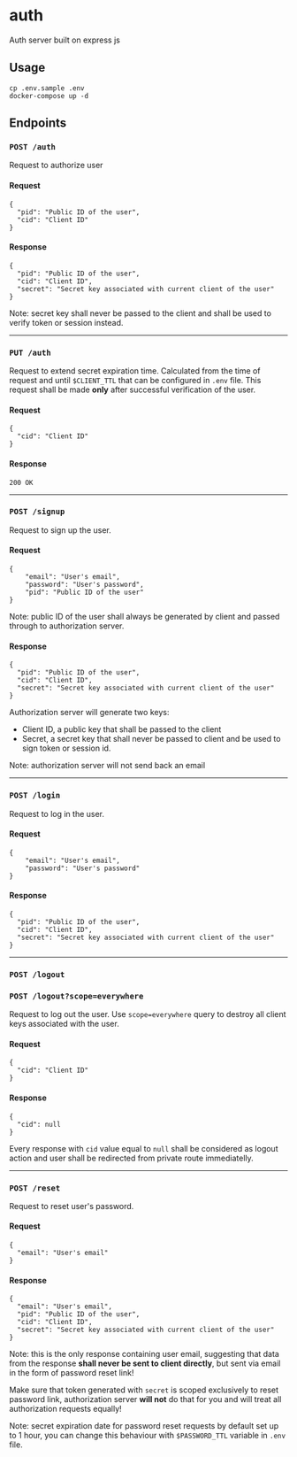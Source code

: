 # auth
Auth server built on express js

## Usage

```
cp .env.sample .env
docker-compose up -d
```

## Endpoints

### `POST /auth`

Request to authorize user

#### Request

```
{
  "pid": "Public ID of the user",
  "cid": "Client ID"
}
```

#### Response

```
{
  "pid": "Public ID of the user",
  "cid": "Client ID",
  "secret": "Secret key associated with current client of the user"
}
```

Note: secret key shall never be passed to the client and shall be used to verify token or session instead.

---

### `PUT /auth`

Request to extend secret expiration time. Calculated from the time of request and until `$CLIENT_TTL` that can be configured in `.env` file. This request shall be made **only** after successful verification of the user.

#### Request

```
{
  "cid": "Client ID"
}
```

#### Response

```
200 OK
```

---

### `POST /signup`

Request to sign up the user.

#### Request

```
{
    "email": "User's email",
    "password": "User's password",
    "pid": "Public ID of the user"
}
```

Note: public ID of the user shall always be generated by client and passed through to authorization server.

#### Response

```
{
  "pid": "Public ID of the user",
  "cid": "Client ID",
  "secret": "Secret key associated with current client of the user"
}
```

Authorization server will generate two keys:
- Client ID, a public key that shall be passed to the client
- Secret, a secret key that shall never be passed to client and be used to sign token or session id.

Note: authorization server will not send back an email

---

### `POST /login`

Request to log in the user.

#### Request

```
{
    "email": "User's email",
    "password": "User's password"
}
```

#### Response

```
{
  "pid": "Public ID of the user",
  "cid": "Client ID",
  "secret": "Secret key associated with current client of the user"
}
```

---

### `POST /logout`
### `POST /logout?scope=everywhere`

Request to log out the user. Use `scope=everywhere` query to destroy all client keys associated with the user. 

#### Request

```
{
  "cid": "Client ID"
}
```

#### Response

```
{
  "cid": null
}
```

Every response with `cid` value equal to `null` shall be considered as logout action and user shall be redirected from private route immediatelly.

---

### `POST /reset`

Request to reset user's password.

#### Request

```
{
  "email": "User's email"
}
```

#### Response

```
{
  "email": "User's email",
  "pid": "Public ID of the user",
  "cid": "Client ID",
  "secret": "Secret key associated with current client of the user"
}
```

Note: this is the only response containing user email, suggesting that data from the response **shall never be sent to client directly**, but sent via email in the form of password reset link!

Make sure that token generated with `secret` is scoped exclusively to reset password link, authorization server **will not** do that for you and will treat all authorization requests equally!

Note: secret expiration date for password reset requests by default set up to 1 hour, you can change this behaviour with `$PASSWORD_TTL` variable in `.env` file.
